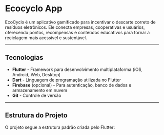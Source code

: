 # Ecocyclo App

EcoCyclo é um aplicativo gamificado para incentivar o descarte correto de resíduos eletrônicos. Ele conecta empresas, cooperativas e usuários, oferecendo pontos, recompensas e conteúdos educativos para tornar a reciclagem mais acessível e sustentável.

---

## Tecnologias

- **Flutter** - Framework para desenvolvimento multiplataforma (iOS, Android, Web, Desktop)
- **Dart** - Linguagem de programação utilizada no Flutter
- **Firebase** (opcional) - Para autenticação, banco de dados e armazenamento em nuvem
- **Git** - Controle de versão

---

## Estrutura do Projeto

O projeto segue a estrutura padrão criada pelo Flutter:

